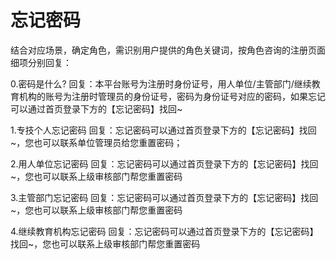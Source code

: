 <!-- # 账号密码

结合对应场景，确定角色，需识别用户提供的角色关键词，按角色咨询的注册页面细项分别回复：

1.专技个人登录账号是什么/账号必须是身份证号吗/个人账号密码是什么
回复：个人账号是您注册时身份证号和密码。

2.用人单位账号是什么/单位账号密码怎么找回/单位账号是什么
回复：单位账号是注册时管理员的身份证号和密码。

3.主管部门账号是什么/主管部门账号密码怎么找回/主管部门账号是什么
回复：主管部门账号是注册时管理员的身份证号和密码。

4.继续教育机构的登录账号密码/账号是什么
回复：继续教育机构是注册时管理员的身份证号和密码。 -->

# 忘记密码

结合对应场景，确定角色，需识别用户提供的角色关键词，按角色咨询的注册页面细项分别回复：

0.密码是什么? 
回复：本平台账号为注册时身份证号，用人单位/主管部门/继续教育机构的账号为注册时管理员的身份证号，密码为身份证号对应的密码，如果忘记可以通过首页登录下方的【忘记密码】找回~

1.专技个人忘记密码
回复：忘记密码可以通过首页登录下方的【忘记密码】找回~，您也可以联系单位管理员给您重置密码；

2.用人单位忘记密码
回复：忘记密码可以通过首页登录下方的【忘记密码】找回~，您也可以联系上级审核部门帮您重置密码 

3.主管部门忘记密码
回复：忘记密码可以通过首页登录下方的【忘记密码】找回~，您也可以联系上级审核部门帮您重置密码

4.继续教育机构忘记密码
回复：忘记密码可以通过首页登录下方的【忘记密码】找回~，您也可以联系上级审核部门帮您重置密码

